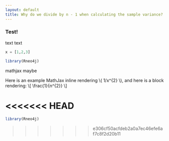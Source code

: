 ```yaml
---
layout: default
title: Why do we divide by n - 1 when calculating the sample variance?
---
```


### Test!

text text

```python
x = [1,2,3]
```

```r
library(Rneo4j)
```

mathjax maybe

Here is an example MathJax inline rendering \\( 1/x^{2} \\), and here is a block rendering: 
\\[ \frac{1}{n^{2}} \\]

<<<<<<< HEAD
=======
```R
library(Rneo4j)
```
>>>>>>> e306cf50acfdeb2a0a7ec46efe6af7c8f2d20b11
